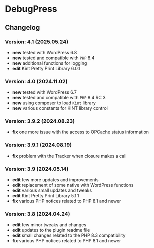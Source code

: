 # DebugPress

## Changelog

### Version: 4.1 (2025.05.24)

* **new** tested with WordPress 6.8
* **new** tested and compatible with `PHP` 8.4
* **new** additional functions for logging
* **edit** Kint Pretty Print Library 6.0.1

### Version: 4.0 (2024.11.02)

* **new** tested with WordPress 6.7
* **new** tested and compatible with `PHP` 8.4 RC 3
* **new** using composer to load `Kint` library
* **new** various constants for KINT library control

### Version: 3.9.2 (2024.08.23)

* **fix** one more issue with the access to OPCache status information

### Version: 3.9.1 (2024.08.19)

* **fix** problem with the Tracker when closure makes a call

### Version: 3.9 (2024.05.14)

* **edit** few more updates and improvements
* **edit** replacement of some native with WordPress functions
* **edit** various small updates and tweaks
* **edit** Kint Pretty Print Library 5.1.1
* **fix** various PHP notices related to PHP 8.1 and newer

### Version: 3.8 (2024.04.24)

* **edit** few minor tweaks and changes
* **edit** updates to the plugin readme file
* **edit** small changes related to the PHP 8.3 compatibility
* **fix** various PHP notices related to PHP 8.1 and newer
